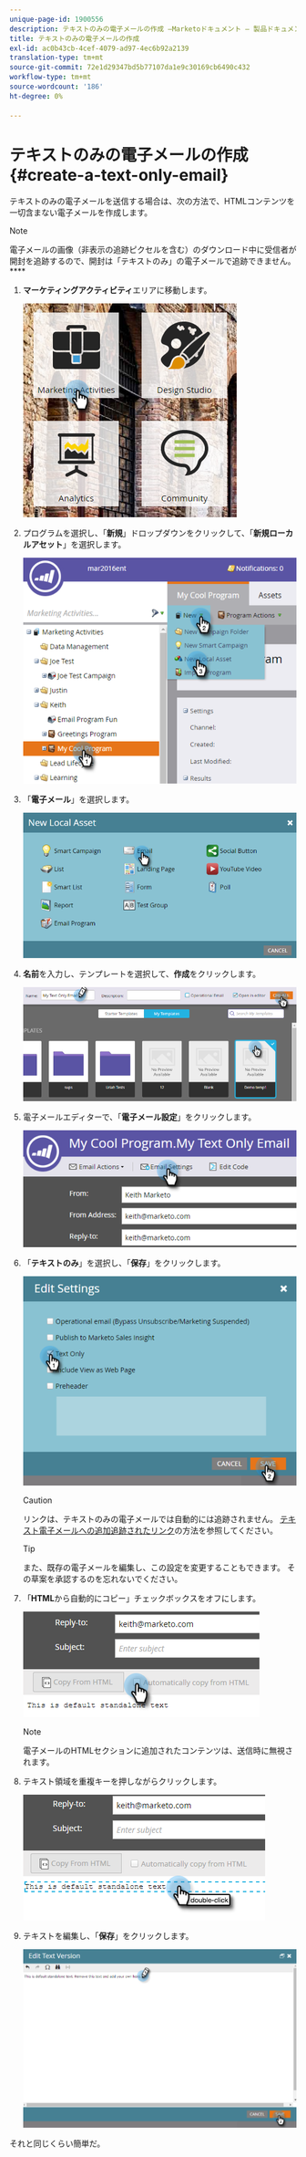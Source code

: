 ```yaml
---
unique-page-id: 1900556
description: テキストのみの電子メールの作成 —Marketoドキュメント — 製品ドキュメント
title: テキストのみの電子メールの作成
exl-id: ac0b43cb-4cef-4079-ad97-4ec6b92a2139
translation-type: tm+mt
source-git-commit: 72e1d29347bd5b77107da1e9c30169cb6490c432
workflow-type: tm+mt
source-wordcount: '186'
ht-degree: 0%

---
```


# テキストのみの電子メールの作成{#create-a-text-only-email}

テキストのみの電子メールを送信する場合は、次の方法で、HTMLコンテンツを一切含まない電子メールを作成します。

>[!NOTE]
>
>電子メールの画像（非表示の追跡ピクセルを含む）のダウンロード中に受信者が開封を追跡するので、開封は「テキストのみ」の電子メールで追跡できません。****

1. **マーケティングアクティビティ**&#x200B;エリアに移動します。

   ![](assets/one-1.png)

1. プログラムを選択し、「**新規**」ドロップダウンをクリックして、「**新規ローカルアセット**」を選択します。

   ![](assets/two-1.png)

1. 「**電子メール**」を選択します。

   ![](assets/three-1.png)

1. **名前**&#x200B;を入力し、テンプレートを選択して、**作成**&#x200B;をクリックします。

   ![](assets/four-1.png)

1. 電子メールエディターで、「**電子メール設定**」をクリックします。

   ![](assets/five.png)

1. 「**テキストのみ**」を選択し、「**保存**」をクリックします。

   ![](assets/six.png)

   >[!CAUTION]
   >
   >リンクは、テキストのみの電子メールでは自動的には追跡されません。 [テキスト電子メールへの追加追跡されたリンク](/help/marketo/product-docs/email-marketing/general/functions-in-the-editor/add-tracked-links-to-a-text-email.md)の方法を参照してください。

   >[!TIP]
   >
   >また、既存の電子メールを編集し、この設定を変更することもできます。 その草案を承認するのを忘れないでください。

1. 「**HTML**&#x200B;から自動的にコピー」チェックボックスをオフにします。

   ![](assets/seven.png)

   >[!NOTE]
   >
   >電子メールのHTMLセクションに追加されたコンテンツは、送信時に無視されます。

1. テキスト領域を重複キーを押しながらクリックします。

   ![](assets/eight.png)

1. テキストを編集し、「**保存**」をクリックします。

   ![](assets/nine.png)

それと同じくらい簡単だ。
